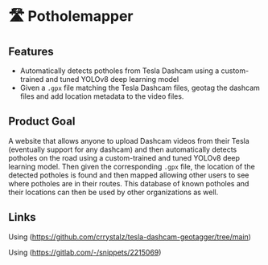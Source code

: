 # 🛣️ Potholemapper

## Features
- Automatically detects potholes from Tesla Dashcam using a custom-trained and tuned YOLOv8 deep learning model
- Given a ``.gpx`` file matching the Tesla Dashcam files, geotag the dashcam files and add location metadata to the video files.

## Product Goal
A website that allows anyone to upload Dashcam videos from their Tesla (eventually support for any dashcam) and then automatically detects potholes on the road using a custom-trained and tuned YOLOv8 deep learning model. Then given the corresponding ``.gpx`` file, the location of the detected potholes is found and then mapped allowing other users to see where potholes are in their routes. This database of known potholes and their locations can then be used by other organizations as well.

## Links
Using (https://github.com/crrystalz/tesla-dashcam-geotagger/tree/main)

Using (https://gitlab.com/-/snippets/2215069)

